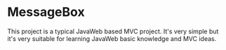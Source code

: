 # MessageBox
This project is a typical JavaWeb based MVC project. It's very simple but it's very suitable for learning JavaWeb basic knowledge and MVC ideas.
